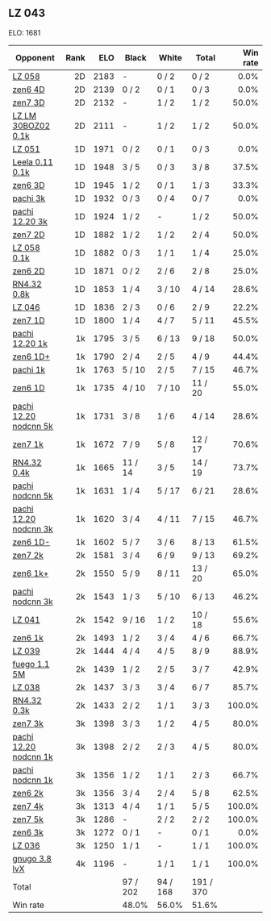 ## LZ 043 ##

ELO: 1681

Opponent | Rank | ELO | Black | White | Total | Win rate
---------|-----:|----:|-------|-------|-------|-------:
[LZ 058](LZ%20058.md) | 2D | 2183 | - | 0 / 2 | 0 / 2 | 0.0%
[zen6 4D](zen6%204D.md) | 2D | 2139 | 0 / 2 | 0 / 1 | 0 / 3 | 0.0%
[zen7 3D](zen7%203D.md) | 2D | 2132 | - | 1 / 2 | 1 / 2 | 50.0%
[LZ LM 30BOZ02 0.1k](LZ%20LM%2030BOZ02%200.1k.md) | 2D | 2111 | - | 1 / 2 | 1 / 2 | 50.0%
[LZ 051](LZ%20051.md) | 1D | 1971 | 0 / 2 | 0 / 1 | 0 / 3 | 0.0%
[Leela 0.11 0.1k](Leela%200.11%200.1k.md) | 1D | 1948 | 3 / 5 | 0 / 3 | 3 / 8 | 37.5%
[zen6 3D](zen6%203D.md) | 1D | 1945 | 1 / 2 | 0 / 1 | 1 / 3 | 33.3%
[pachi 3k](pachi%203k.md) | 1D | 1932 | 0 / 3 | 0 / 4 | 0 / 7 | 0.0%
[pachi 12.20 3k](pachi%2012.20%203k.md) | 1D | 1924 | 1 / 2 | - | 1 / 2 | 50.0%
[zen7 2D](zen7%202D.md) | 1D | 1882 | 1 / 2 | 1 / 2 | 2 / 4 | 50.0%
[LZ 058 0.1k](LZ%20058%200.1k.md) | 1D | 1882 | 0 / 3 | 1 / 1 | 1 / 4 | 25.0%
[zen6 2D](zen6%202D.md) | 1D | 1871 | 0 / 2 | 2 / 6 | 2 / 8 | 25.0%
[RN4.32 0.8k](RN4.32%200.8k.md) | 1D | 1853 | 1 / 4 | 3 / 10 | 4 / 14 | 28.6%
[LZ 046](LZ%20046.md) | 1D | 1836 | 2 / 3 | 0 / 6 | 2 / 9 | 22.2%
[zen7 1D](zen7%201D.md) | 1D | 1800 | 1 / 4 | 4 / 7 | 5 / 11 | 45.5%
[pachi 12.20 1k](pachi%2012.20%201k.md) | 1k | 1795 | 3 / 5 | 6 / 13 | 9 / 18 | 50.0%
[zen6 1D+](zen6%201D+.md) | 1k | 1790 | 2 / 4 | 2 / 5 | 4 / 9 | 44.4%
[pachi 1k](pachi%201k.md) | 1k | 1763 | 5 / 10 | 2 / 5 | 7 / 15 | 46.7%
[zen6 1D](zen6%201D.md) | 1k | 1735 | 4 / 10 | 7 / 10 | 11 / 20 | 55.0%
[pachi 12.20 nodcnn 5k](pachi%2012.20%20nodcnn%205k.md) | 1k | 1731 | 3 / 8 | 1 / 6 | 4 / 14 | 28.6%
[zen7 1k](zen7%201k.md) | 1k | 1672 | 7 / 9 | 5 / 8 | 12 / 17 | 70.6%
[RN4.32 0.4k](RN4.32%200.4k.md) | 1k | 1665 | 11 / 14 | 3 / 5 | 14 / 19 | 73.7%
[pachi nodcnn 5k](pachi%20nodcnn%205k.md) | 1k | 1631 | 1 / 4 | 5 / 17 | 6 / 21 | 28.6%
[pachi 12.20 nodcnn 3k](pachi%2012.20%20nodcnn%203k.md) | 1k | 1620 | 3 / 4 | 4 / 11 | 7 / 15 | 46.7%
[zen6 1D-](zen6%201D-.md) | 1k | 1602 | 5 / 7 | 3 / 6 | 8 / 13 | 61.5%
[zen7 2k](zen7%202k.md) | 2k | 1581 | 3 / 4 | 6 / 9 | 9 / 13 | 69.2%
[zen6 1k+](zen6%201k+.md) | 2k | 1550 | 5 / 9 | 8 / 11 | 13 / 20 | 65.0%
[pachi nodcnn 3k](pachi%20nodcnn%203k.md) | 2k | 1543 | 1 / 3 | 5 / 10 | 6 / 13 | 46.2%
[LZ 041](LZ%20041.md) | 2k | 1542 | 9 / 16 | 1 / 2 | 10 / 18 | 55.6%
[zen6 1k](zen6%201k.md) | 2k | 1493 | 1 / 2 | 3 / 4 | 4 / 6 | 66.7%
[LZ 039](LZ%20039.md) | 2k | 1444 | 4 / 4 | 4 / 5 | 8 / 9 | 88.9%
[fuego 1.1 5M](fuego%201.1%205M.md) | 2k | 1439 | 1 / 2 | 2 / 5 | 3 / 7 | 42.9%
[LZ 038](LZ%20038.md) | 2k | 1437 | 3 / 3 | 3 / 4 | 6 / 7 | 85.7%
[RN4.32 0.3k](RN4.32%200.3k.md) | 2k | 1433 | 2 / 2 | 1 / 1 | 3 / 3 | 100.0%
[zen7 3k](zen7%203k.md) | 3k | 1398 | 3 / 3 | 1 / 2 | 4 / 5 | 80.0%
[pachi 12.20 nodcnn 1k](pachi%2012.20%20nodcnn%201k.md) | 3k | 1398 | 2 / 2 | 2 / 3 | 4 / 5 | 80.0%
[pachi nodcnn 1k](pachi%20nodcnn%201k.md) | 3k | 1356 | 1 / 2 | 1 / 1 | 2 / 3 | 66.7%
[zen6 2k](zen6%202k.md) | 3k | 1356 | 3 / 4 | 2 / 4 | 5 / 8 | 62.5%
[zen7 4k](zen7%204k.md) | 3k | 1313 | 4 / 4 | 1 / 1 | 5 / 5 | 100.0%
[zen7 5k](zen7%205k.md) | 3k | 1286 | - | 2 / 2 | 2 / 2 | 100.0%
[zen6 3k](zen6%203k.md) | 3k | 1272 | 0 / 1 | - | 0 / 1 | 0.0%
[LZ 036](LZ%20036.md) | 3k | 1250 | 1 / 1 | - | 1 / 1 | 100.0%
[gnugo 3.8 lvX](gnugo%203.8%20lvX.md) | 4k | 1196 | - | 1 / 1 | 1 / 1 | 100.0%
Total | | | 97 / 202 | 94 / 168 | 191 / 370 | 
Win rate| | | 48.0% | 56.0% | 51.6% | 

